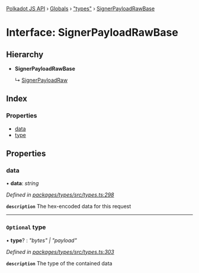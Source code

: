 [Polkadot JS API](../README.md) › [Globals](../globals.md) › ["types"](../modules/_types_.md) › [SignerPayloadRawBase](_types_.signerpayloadrawbase.md)

# Interface: SignerPayloadRawBase

## Hierarchy

* **SignerPayloadRawBase**

  ↳ [SignerPayloadRaw](_types_.signerpayloadraw.md)

## Index

### Properties

* [data](_types_.signerpayloadrawbase.md#data)
* [type](_types_.signerpayloadrawbase.md#optional-type)

## Properties

###  data

• **data**: *string*

*Defined in [packages/types/src/types.ts:298](https://github.com/polkadot-js/api/blob/774f41e6db/packages/types/src/types.ts#L298)*

**`description`** The hex-encoded data for this request

___

### `Optional` type

• **type**? : *"bytes" | "payload"*

*Defined in [packages/types/src/types.ts:303](https://github.com/polkadot-js/api/blob/774f41e6db/packages/types/src/types.ts#L303)*

**`description`** The type of the contained data

